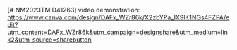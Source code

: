[# NM2023TMID41263]
video demonstration:
https://www.canva.com/design/DAFx_WZr86k/X2zbYPa_IX9lK1NGs4FZPA/edit?utm_content=DAFx_WZr86k&utm_campaign=designshare&utm_medium=link2&utm_source=sharebutton
